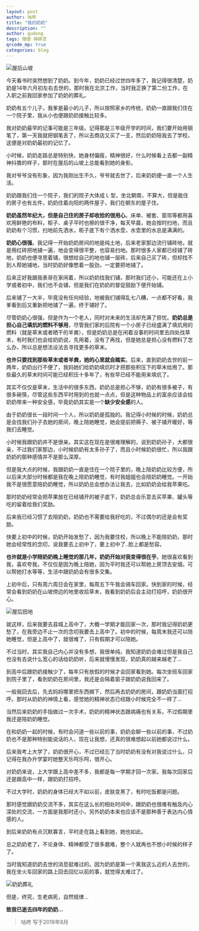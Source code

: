 ```yaml
---
layout: post
author: 咕咚
title: "我的奶奶"
description: ""
author: gudong
tags: 随想 碎碎念 
qrcode_mp: true
categories: blog
---
```


![屋后山坡](http://upload-images.jianshu.io/upload_images/588640-b7e64b549c64ea74.jpg?imageMogr2/auto-orient/strip%7CimageView2/2/w/1240)

今天看书时突然想到了奶奶。到今年，奶奶已经过世四年多了，我记得很清楚，奶奶是14年六月初左右去世的，那时我在北京工作，当时我正换了第二份工作，在入职之前我回家参加了奶奶的葬礼。

奶奶有五个儿子，我爹是最小的儿子，所以按照家乡的传统，奶奶一直跟我们住在一个院子里，我从小也便跟奶奶接触比较多。

我对奶奶最早的记事可能是三年级。记得那是三年级开学的时间，我们要开始用钢笔了，第一天我就把钢笔丢了，所以去商店又买了一支，然后奶奶陪我去了学校，这便是对奶奶最初的记忆了。

小时候，奶奶走路总是特别快，她身材偏瘦，精神很好，什么时候看上去都一副精神抖擞的样子，那时在屋后的山坡上总能看到她的身影。

我对爷爷没有形象，因为我刚出生不久，爷爷就去世了，后来奶奶便一直一个人生活。

奶奶跟我们住一个院子，我们的院子大体成 L 型，坐北朝南，不算大，但是能住的房子也有五件，奶奶住着向阳的两件屋子，我们在朝东的屋子住。

**奶奶虽然年纪大，但是自己住的房子却收拾的很用心**。床单、被套、窗帘等都用喜欢用鲜艳的布料，柜子、桌子平时也擦的很干净，每天早晨，她会按时扫地，而且奶奶有个习惯，扫地前先洒水，柜子底下有个洒水壶，水壶里的水总是满满的。

**奶奶心很强**。我记得一开始奶奶房间的地是纯土地，后来老家那边流行铺砖地，就是用红砖把地铺一遍，地会变得很平整，也容易扫地。那时很多人家都已经铺了砖地，奶奶也便寻思着铺，很想给自己的地也铺一层砖，后来自己买了砖，但却找不到人帮她铺地，当时奶奶好像憋着一股劲，一定要把地铺了。

后来正好我跟我表哥在家闲着，所以奶奶找我们铺，那时我们还小，可能还在上小学或者初中，我们也不会铺，但是我们在奶奶的督促鼓励下便开始铺。

后来铺了一大半，毕竟没有任何经验，地被我们铺得乱七八糟，一点都不好看，我爹看到后又重新把地铺了一遍，终于铺好了。

尽管奶奶心很强，但是作为一个老人，同时对未来的生活却充满了担忧。**奶奶总是担心自己填炕的燃料不够用**，尽管我们家的后院有一个小房子已经盛满了填炕用的燃料（就是草末或者晒干的羊粪），但是奶奶总是在闲着没事的时间里去四处找草末，有时我们也会给奶奶说，先用着，没有了再找，但是她总是担心没有燃料了怎么办，所以总是想法设法去寻找更多的草末。

**也许只要找到那些草末或者羊粪，她的心里就会踏实**。后来，直到奶奶去世的前一两年，奶奶出行不便了，我妈她们给奶奶填炕时才把那些积压下的草末给用了。那些最久的草末时间可能已经积压十多年了，有些早已经不能用来填炕了。

其实不仅仅是草末，生活中的很多东西，奶奶总是担心不够，奶奶有很多被子，有很多碗筷，尽管这些东西平时用到的也就一点点，但是这种物品上的富余应该会给奶奶带来一种安全感，毕竟奶奶其实是一个**缺少安全感**的人。

由于奶奶很长一段时间一个人，所以奶奶是孤独的。我记得小时候的时候，奶奶总是会找我们孙子去她的房间，晚上陪她睡觉，她会提前把褥子、被子铺开暖好，等我们去睡觉。

小时候我跟奶奶并不是很亲。其实这在现在是很难理解的，说到奶奶孙子，大都很亲，不过我们家那边，小时候奶奶有太多孙子了，而且小时候奶奶很忙，所以我跟奶奶的那种感情并不是那么深厚。

但是我大点的时候，我跟奶奶一直是住在一个院子里的，晚上陪奶奶比较方便，所以后来大部分时候都是我在晚上陪奶奶睡觉，有时我姐姐也会陪奶奶睡觉。一开始我不是很愿意陪奶奶睡觉，所以奶奶总会想办法让我去，比如奶奶会给我苹果吃。

那时奶奶经常会把苹果放在已经铺开的被子底下，奶奶总会乐意去买苹果、罐头等吃的留着给我们奖励。

后来我已经习惯了去陪奶奶，奶奶也不需要给我好吃的，不过偶尔的还是会有奖励。

快要上初中的时候，奶奶开始发愁了，因为我要住校，所以晚上不能陪奶奶，那时她会经常性的念叨，说我要去上初中了，要上初中了..脸上都是愁容。

**也许就是小学陪奶奶晚上睡觉的那几年，奶奶开始对我变得很在乎**。她很喜欢看到我，喜欢夸我，不仅仅是因为晚上陪她，因为平时我还可以帮她上房顶去安烟，可以帮她打水等等，生活中跟奶奶会有很多交集。

上初中后，只有周六周日会在家里，每周五下午我会骑车回家。快到家的时候，经常会看到奶奶在山坡傍边的地里收拾草末，我看到奶奶后会主动打招呼，奶奶很开心。

![屋后田地](http://upload-images.jianshu.io/upload_images/588640-f1cf8d412e86f8d1.jpg?imageMogr2/auto-orient/strip%7CimageView2/2/w/1240)

就这样，后来我要去县城上高中了，大概一学期才能回家一次，那时我记得奶奶更愁了，在我旁边不止一次的念叨我要去上高中了。初中的时候，每周末我还可以陪她睡觉，但是上高中了，就很难了，只有假期才可以陪她。

不过当时，其实我自己内心并没有多想，我很单纯，我知道奶奶会难过但是我自己也没有去说什么宽心的话给奶奶听，后来就慢慢发现，奶奶真的越来越老了…

到高中后跟奶奶接触少了，每年只有放假的时候才会回家看到她。每次坐班车回家到院子里了，看到奶奶在房间里，我还是会隔着窗子跟奶奶说我回来了。

一般我回去后，先去妈妈哪里把东西搁下，然后再去奶奶的房间，跟奶奶当面打招呼。那时从奶奶的神情上看，感觉她的精神状态已经跟小时候完全不一样了…

当然后来奶奶的手指做过一次手术，奶奶的精神状态跟病痛也有关系，不过假期里我还是陪奶奶睡觉。

在和奶奶一起的时候，有时会问道一些以前的事，奶奶会聊一些以前的事，不过奶奶也不是那种特别能说话的人，现在让我想，还真的很难想起以前她都说过什么。

后来我考上大学了，奶奶很开心，不过已经忘了当时奶奶有没有对我说过什么，只记得在我办升学宴时她整天乐呵乐呵，很开心。

对奶奶来说，上大学跟上高中差不多，我都是每一学期才回一次家。我每次回家后还是跟高中一样，跟奶奶打招呼。

不过大学时，奶奶的身体已经大不如以前，皮肤变黑了，有时吃饭都是问题。

那时感觉跟奶奶交流不多，其实在这么长的相处时间中，跟奶奶也很难有触及内心深处的交流，一方面是我那时还小，另外奶奶本来也应该不是那种善于表达内心情感的人。

到后来奶奶有点沉默寡言，平时走在路上看到她，她也如此。

总之奶奶老了，不论身体、精神都受了很多磨难，整个人就再也不想小时候的样子了。

当时我知道奶奶去世的消息挺难过的。因为奶奶是第一个离我这么近的人去世的，我在坐火车回家的路上回去回忆以前的事，就觉得太难过了。

![奶奶葬礼](http://upload-images.jianshu.io/upload_images/588640-b0c4a362acf121d2.jpg?imageMogr2/auto-orient/strip%7CimageView2/2/w/1240)

但是，终究，生老病死，自然规律…

**致我已逝去四年的奶奶...**

> 咕咚 写于2018年8月